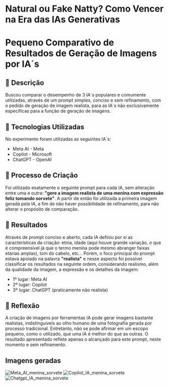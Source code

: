# Natural ou Fake Natty? Como Vencer na Era das IAs Generativas

# Pequeno Comparativo de Resultados de Geração de Imagens por IA´s

## 📒 Descrição
Buscou comparar o desempenho de 3 IA´s populares e comumente utilizadas, através de um prompt simples, conciso e sem refinamento, com o pedido de geração de imagem realista, para as IA´s não exclusivamente específicas para a função de geração de imagens.

## 🤖 Tecnologias Utilizadas
No experimento foram utilizadas as seguintes IA´s:
 * Meta AI - Meta
 * Copilot - Microsoft
 * ChatGPT - OpenAI

## 🧐 Processo de Criação
Foi utilizado exatamente o seguinte prompt para cada IA, sem alteração entre uma e outra: **"gere a imagem realista de uma menina com expressão feliz tomando sorvete"**. A partir de então foi utilizada a primeira imagem gerada pela IA, a fim de não haver possibilidade de refinamento, para não alterar o propósito de comparação.

## 🚀 Resultados
Através de prompt conciso e aberto, cada IA definiu por si as características da criação: etnia, idade (aqui houve grande variação, o que é compreensível já que o termo menina pode mesmo abranger faixas etárias amplas), tom do cabelo, etc...
Porém, o foco principal do prompt estava apoiado na palavra **"realista"** e nesse aspecto foi possível classificar os resultados na seguinte ordem, considerando realismo, além da qualidade da imagem, a expressão e os detalhes da imagem:
 * 1º lugar: Meta AI
 * 2º lugar: Copilot
 * 3º lugar: ChatGPT (praticamente não realista)

## 💭 Reflexão
A criação de imagens por ferramentas IA pode gerar imagens bastante realistas, indistinguíveis ao olho humano de uma fotografia gerada por processo tradicional. Entretanto, não se pode afirmar em um escopo pequeno, como o utilizado, que uma IA é melhor do que as outras. O resultado apresentado reflete apenas o alcançado para este prompt, neste momento e sem refinamento.

## Imagens geradas
![Meta_AI_menina_sorvete](https://github.com/user-attachments/assets/8c146800-55cc-4968-a3bc-a434cdbbb0f2)
![Copilot_IA_menina_sorvete](https://github.com/user-attachments/assets/48676b84-87ce-464a-928e-5318aabb83c3)
![Chatgpt_IA_menina_sorvete](https://github.com/user-attachments/assets/2948657c-1087-410b-bc13-61b22aa60b85)


 
